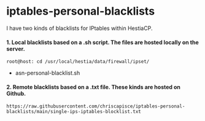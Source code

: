# iptables-personal-blacklists

I have two kinds of blacklists for IPtables within HestiaCP.

#### 1. Local blacklists based on a .sh script. The files are hosted locally on the server.

    root@host: cd /usr/local/hestia/data/firewall/ipset/
  
- asn-personal-blacklist.sh
  
#### 2. Remote blacklists based on a .txt file. These kinds are hosted on Github.

    https://raw.githubusercontent.com/chriscapisce/iptables-personal-blacklists/main/single-ips-iptables-blocklist.txt
